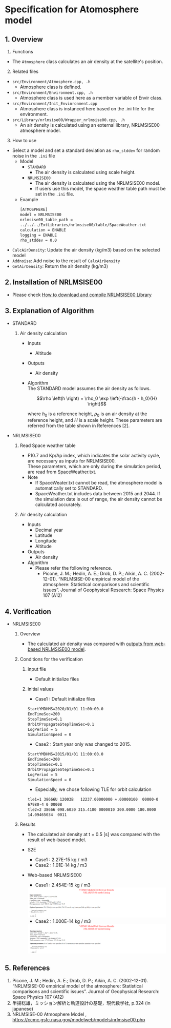 # Specification for Atomosphere model

## 1.  Overview
1. Functions 
  + The `Atmosphere` class calculates an air density at the satellite's position.

2. Related files
  + `src/Environment/Atmosphere.cpp, .h`
    + Atmosphere class is defined.
  + `src/Environment/Environment.cpp, .h`
    + Atmosphere class is used here as a member variable of Envir class.
  + `src/Environment/Init_Envinronment.cpp`
    + Atmosphere class is instanced here based on the .ini file for the environment.
  + `src/Library/nrlmsise00/Wrapper_nrlmsise00.cpp, .h`
    + An air density is calculated using an external library, NRLMSISE00 atmosphere model.

3. How to use
  + Select a model and set a standard deviation as `rho_stddev` for random noise in the `.ini` file
    + Model
      + `STANDARD`
        + The air density is calculated using scale height.
      + `NRLMSISE00`
        + The air density is calculated using the NRLMSISE00 model.
        + If users use this model, the space weather table path must be set in the `.ini` file.
    + Example
      ```
      [ATMOSPHERE]
      model = NRLMSISE00
      nrlmsise00_table_path = ../../../ExtLibraries/nrlmsise00/table/SpaceWeather.txt
      calculation = ENABLE
      logging = ENABLE
      rho_stddev = 0.0
      ```
  + `CalcAirDensity`: Update the air density (kg/m3) based on the selected model
  + `Addnoise`: Add noise to the result of `CalcAirDensity`
  + `GetAirDensity`: Return the air density (kg/m3)

## 2. Installation of NRLMSISE00
+ Please check [How to download and compile NRLMSISE00 Library](./General/HowToDownloadNRLMSISE00library.md)


## 3. Explanation of Algorithm
+ STANDARD
  1. Air density calculation
     + Inputs
       + Altitude
     + Outputs
       + Air density
    
     + Algorithm  
       The STANDARD model assumes the air density as follows.
  
       ```math
       \rho \left(h \right) = \rho_0 \exp \left(-\frac{h - h_0}{H} \right)
       ```
       where $`h_0`$ is a reference height, $`\rho_0`$ is an air density at the reference height, and $`H`$ is a scale height. These parameters are referred from the table shown in References [2].

+ NRLMSISE00
  1. Read Space weather table
     + F10.7 and Kp/Ap index, which indicates the solar activity cycle, are necessary as inputs for NRLMSISE00.  
     These parameters, which are only during the simulation period, are read from SpaceWeather.txt.
     + Note
       + If SpaceWeater.txt cannot be read, the atmosphere model is automatically set to STANDARD.
       + SpaceWeather.txt includes data between 2015 and 2044. If the simulation date is out of range, the air density cannot be calculated accurately.

  2. Air density calculation
     + Inputs
       + Decimal year
       + Latitude
       + Longitude
       + Altitude
     + Outputs
       + Air density
     + Algorithm
       + Please refer the following reference.
         + Picone, J. M.; Hedin, A. E.; Drob, D. P.; Aikin, A. C. (2002-12-01). “NRLMSISE-00 empirical model of the atmosphere: Statistical comparisons and scientific issues”. Journal of Geophysical Research: Space Physics 107 (A12)


## 4. Verification
+ NRLMSISE00
  1. Overview
     + The calculated air density was compared with [outputs from web-based NRLMSISE00 model](https://ccmc.gsfc.nasa.gov/modelweb/models/nrlmsise00.php).
  
  2. Conditions for the verification
     1. input file 
        + Default initialize files
   
     2. initial values
        + Case1 : Default initialize files
        ```
        StartYMDHMS=2020/01/01 11:00:00.0
        EndTimeSec=200
        StepTimeSec=0.1
        OrbitPropagateStepTimeSec=0.1
        LogPeriod = 5
        SimulationSpeed = 0
        ```
        + Case2 : Start year only was changed to 2015.
        ```
        StartYMDHMS=2015/01/01 11:00:00.0
        EndTimeSec=200
        StepTimeSec=0.1
        OrbitPropagateStepTimeSec=0.1
        LogPeriod = 5
        SimulationSpeed = 0
        ```
        + Especially, we chose following TLE for orbit calculation
        ```
        tle1=1 38666U 12003B   12237.00000000 +.00000100  00000-0  67980-4 0 00008
        tle2=2 38666 098.6030 315.4100 0000010 300.0000 180.0000 14.09465034  0011
        ```
  
  3. Results
     + The calculated air density at t = 0.5 [s] was compared with the result of web-based model.
     + S2E
       + Case1 : 2.27E-15 kg / m3
       + Case2 : 1.01E-14 kg / m3
     + Web-based NRLMSISE00
       + Case1 : 2.454E-15 kg / m3  
       <img src="./figs/Result_NRLMSISE00_Web_2020.png"/>
      
       + Case2 : 1.000E-14 kg / m3  
       <img src="./figs/Result_NRLMSISE00_Web_2015.png"/>


## 5. References
1. Picone, J. M.; Hedin, A. E.; Drob, D. P.; Aikin, A. C. (2002-12-01). “NRLMSISE-00 empirical model of the atmosphere: Statistical comparisons and scientific issues”. Journal of Geophysical Research: Space Physics 107 (A12)
2. 半揚稔雄，ミッション解析と軌道設計の基礎，現代数学社, p.324 (in japanese)
3. NRLMSISE-00 Atmosphere Model
, https://ccmc.gsfc.nasa.gov/modelweb/models/nrlmsise00.php
